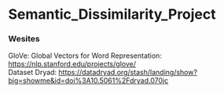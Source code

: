 # Semantic_Dissimilarity_Project
 
### Wesites
GloVe: Global Vectors for Word Representation: https://nlp.stanford.edu/projects/glove/<br/> 
Dataset Dryad: https://datadryad.org/stash/landing/show?big=showme&id=doi%3A10.5061%2Fdryad.070jc
